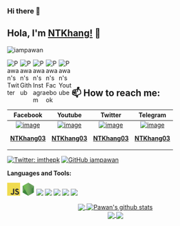 ### Hi there 👋

## Hola, I'm [NTKhang!](https://www.facebook.com/ntkhang03) 👋

<p align="left"> <img src="https://komarev.com/ghpvc/?username=ntkhang03&label=Views&color=blue&style=plastic" alt="iampawan" /> </p>

<a href="https://twitter.com/ntkhang03">
  <img align="left" alt="Pawan's Twitter" width="30px" src="https://cdn.jsdelivr.net/npm/simple-icons@v3/icons/twitter.svg"/>
</a>
<a href="https://github.com/ntkhang03">
  <img align="left" alt="Pawan's Github" width="30px" src="https://cdn.jsdelivr.net/npm/simple-icons@v3/icons/github.svg" />
</a>
<a href="https://instagram.com/nthanhkhang2003">
  <img align="left" alt="Pawan's Instagram" width="30px" src="https://cdn.jsdelivr.net/npm/simple-icons@v3/icons/instagram.svg" />
</a>
<a href="https://www.facebook.com/ntkhang03">
  <img align="left" alt="Pawan's Facebook" width="30px" src="https://cdn.jsdelivr.net/npm/simple-icons@v3/icons/facebook.svg" />
</a>
<a href="https://www.youtube.com/ntkhang03">
  <img align="left" alt="Pawan's Youtube" width="30px" src="https://cdn.jsdelivr.net/npm/simple-icons@v3/icons/youtube.svg" />
</a>

<br/>
<br/>

## 📫 How to reach me:

| Facebook | Youtube | Twitter | Telegram |
| :---: | :---: | :---: | :---: |
| [![image](https://raw.githubusercontent.com/ntkhang03/ntkhang03/main/sources/qr-fb.svg)](https://www.facebook.com/100010382497517/) <p><b><a href="https://www.facebook.com/100010382497517/">NTKhang03</a><b></p> | [![image](https://raw.githubusercontent.com/ntkhang03/ntkhang03/main/sources/qr-tele.svg)](https://t.me/ntkhang03) <p><b><a href="https://t.me/ntkhang03">NTKhang03</a><b></p> | [![image](https://raw.githubusercontent.com/ntkhang03/ntkhang03/main/sources/qr-tw.svg)](https://twitter.com/ntkhang03) <p><b><a href="https://twitter.com/ntkhang03">NTKhang03</a><b></p> | [![image](https://raw.githubusercontent.com/ntkhang03/ntkhang03/main/sources/qr-ytb.svg)](https://www.youtube.com/c/NTKhang03) <p><b><a href="https://www.youtube.com/c/NTKhang03">NTKhang03</a><b></p>  |


[![Twitter: imthepk](https://img.shields.io/twitter/follow/ntkhang03?style=social)](https://twitter.com/ntkhang03)
[![GitHub iampawan](https://img.shields.io/github/followers/ntkhang03?label=follow&style=social)](https://github.com/ntkhang03)

**Languages and Tools:**  

<code><img height="30" src="https://raw.githubusercontent.com/github/explore/80688e429a7d4ef2fca1e82350fe8e3517d3494d/topics/javascript/javascript.png"></code>
<code><img height="30" src="https://raw.githubusercontent.com/github/explore/80688e429a7d4ef2fca1e82350fe8e3517d3494d/topics/nodejs/nodejs.png"></code>
<code><img height="30" src="https://cdn.jsdelivr.net/gh/devicons/devicon/icons/html5/html5-original.svg"></code>
<code><img height="30" src="https://cdn.jsdelivr.net/gh/devicons/devicon/icons/bootstrap/bootstrap-original-wordmark.svg"></code>
<code><img height="30" src="https://cdn.jsdelivr.net/gh/devicons/devicon/icons/git/git-original.svg"></code>
<code><img height="30" src="https://cdn.jsdelivr.net/gh/devicons/devicon/icons/npm/npm-original-wordmark.svg"></code>
<code><img height="30" src="https://cdn.jsdelivr.net/gh/devicons/devicon/icons/vscode/vscode-original-wordmark.svg"></code>



<p align="center">

  <a href="https://github.com/ntkhang03">
    <img align="center" src="https://github-readme-stats.vercel.app/api/top-langs/?username=ntkhang03&theme=blue-green" />
  </a>
  <a href="https://github.com/ntkhang03">
   <img align="center" src="https://github-readme-stats.vercel.app/api?username=ntkhang03&show_icons=true&theme=github_dark&line_height=27" alt="Pawan's github stats"/>
  </a>

  <br>

  <a href="https://github.com/fb-chat-api/fb-chat-api">
    <img align="center" src="https://github-readme-stats.vercel.app/api/pin/?username=fb-chat-api&repo=fb-chat-api&theme=github_dark" />
  </a>
  <a href="https://github.com/ntkhang03/Goat-Bot">
   <img align="center" src="https://github-readme-stats.vercel.app/api/pin/?username=ntkhang03&repo=Goat-Bot&theme=github_dark" />
  </a>

</p>
